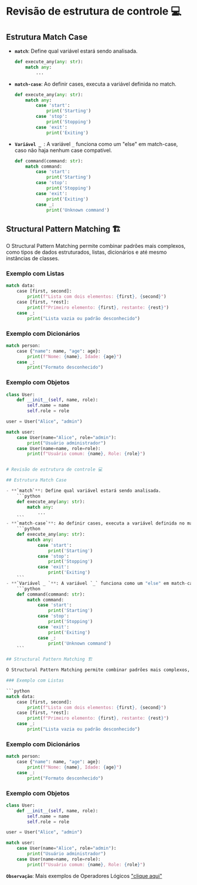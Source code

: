 # Revisão de estrutura de controle 💻

## Estrutura Match Case

- **`match`**: Define qual variável estará sendo analisada.
    ```python
    def execute_any(any: str):
        match any: 
            ...
    ```
- **`match-case`**: Ao definir cases, executa a variável definida no match. 
    ```python
    def execute_any(any: str):
        match any:
            case 'start':
                print('Starting')
            case 'stop':
                print('Stopping')
            case 'exit':
                print('Exiting')
    ```
- **`Variável _ `**: A variável `_` funciona como um "else" em match-case, caso não haja nenhum case compatível.
    ```python
    def command(command: str):
        match command:
            case 'start':
                print('Starting')
            case 'stop':
                print('Stopping')
            case 'exit':
                print('Exiting')
            case _:
                print('Unknown command')
    ```

## Structural Pattern Matching 🏗️

O Structural Pattern Matching permite combinar padrões mais complexos, como tipos de dados estruturados, listas, dicionários e até mesmo instâncias de classes.

### Exemplo com Listas

```python
match data:
    case [first, second]:
        print(f"Lista com dois elementos: {first}, {second}")
    case [first, *rest]:
        print(f"Primeiro elemento: {first}, restante: {rest}")
    case _:
        print("Lista vazia ou padrão desconhecido")
```

### Exemplo com Dicionários

```python
match person:
    case {"name": name, "age": age}:
        print(f"Nome: {name}, Idade: {age}")
    case _:
        print("Formato desconhecido")
```

### Exemplo com Objetos

```python
class User:
    def __init__(self, name, role):
        self.name = name
        self.role = role

user = User("Alice", "admin")

match user:
    case User(name="Alice", role="admin"):
        print("Usuário administrador")
    case User(name=name, role=role):
        print(f"Usuário comum: {name}, Role: {role}")


# Revisão de estrutura de controle 💻

## Estrutura Match Case

- **`match`**: Define qual variável estará sendo analisada.
    ```python
    def execute_any(any: str):
        match any: 
            ...
    ```
- **`match-case`**: Ao definir cases, executa a variável definida no match. 
    ```python
    def execute_any(any: str):
        match any:
            case 'start':
                print('Starting')
            case 'stop':
                print('Stopping')
            case 'exit':
                print('Exiting')
    ```
- **`Variável _ `**: A variável `_` funciona como um "else" em match-case, caso não haja nenhum case compatível.
    ```python
    def command(command: str):
        match command:
            case 'start':
                print('Starting')
            case 'stop':
                print('Stopping')
            case 'exit':
                print('Exiting')
            case _:
                print('Unknown command')
    ```

## Structural Pattern Matching 🏗️

O Structural Pattern Matching permite combinar padrões mais complexos, como tipos de dados estruturados, listas, dicionários e até mesmo instâncias de classes.

### Exemplo com Listas

```python
match data:
    case [first, second]:
        print(f"Lista com dois elementos: {first}, {second}")
    case [first, *rest]:
        print(f"Primeiro elemento: {first}, restante: {rest}")
    case _:
        print("Lista vazia ou padrão desconhecido")
```

### Exemplo com Dicionários

```python
match person:
    case {"name": name, "age": age}:
        print(f"Nome: {name}, Idade: {age}")
    case _:
        print("Formato desconhecido")
```

### Exemplo com Objetos

```python
class User:
    def __init__(self, name, role):
        self.name = name
        self.role = role

user = User("Alice", "admin")

match user:
    case User(name="Alice", role="admin"):
        print("Usuário administrador")
    case User(name=name, role=role):
        print(f"Usuário comum: {name}, Role: {role}")

```

**`Observação`**: Mais exemplos de Operadores Lógicos ["clique aqui"](https://github.com/ThomasNicholas21/EstudoPython/tree/master/estudos/01_estrutura_de_controle/match_case)
